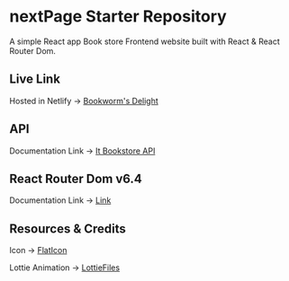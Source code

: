 # nextPage Starter Repository

A simple React app Book store Frontend website built with React & React Router Dom.

## Live Link

Hosted in Netlify -> [Bookworm's Delight]()

## API

Documentation Link -> [It Bookstore API](https://api.itbook.store/)

## React Router Dom v6.4

Documentation Link -> [Link](https://reactrouter.com/en/main/start/overview)

## Resources & Credits

Icon -> [FlatIcon](https://www.flaticon.com/)

Lottie Animation -> [LottieFiles](https://lottiefiles.com/featured)
